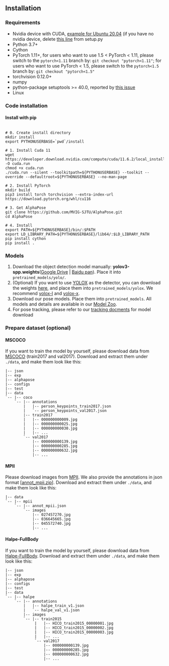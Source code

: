 ## Installation

### Requirements
* Nvidia device with CUDA, [example for Ubuntu 20.04](https://linuxconfig.org/how-to-install-cuda-on-ubuntu-20-04-focal-fossa-linux)
(if you have no nvidia device, delete [this line](https://github.com/MVIG-SJTU/AlphaPose/blob/master/setup.py#L211) from setup.py
* Python 3.7+
* Cython
* PyTorch 1.11+, for users who want to use 1.5 < PyTorch < 1.11, please switch to the `pytorch<1.11` branch by:
  `git checkout "pytorch<1.11"`; for users who want to use PyTorch < 1.5, please switch to the `pytorch<1.5` branch by: `git checkout "pytorch<1.5"`
* torchvision 0.12.0+
* numpy 
* python-package setuptools >= 40.0, reported by [this issue](https://github.com/MVIG-SJTU/AlphaPose/issues/838)
* Linux

### Code installation


#### Install with pip
```shell

# 0. Create install directory
mkdir install
export PYTHONUSERBASE=`pwd`/install

# 1. Install Cuda 11
wget https://developer.download.nvidia.com/compute/cuda/11.6.2/local_installers/cuda_11.6.2_510.47.03_linux.run -O cuda.run
chmod +x cuda.run
./cuda.run --silent --toolkitpath=${PYTHONUSERBASE} --toolkit --override --defaultroot=${PYTHONUSERBASE} --no-man-page 

# 2. Install PyTorch
mkdir build
pip3 install torch torchvision --extra-index-url https://download.pytorch.org/whl/cu116

# 3. Get AlphaPose
git clone https://github.com/MVIG-SJTU/AlphaPose.git
cd AlphaPose

# 4. Install
export PATH=${PYTHONUSERBASE}/bin/:$PATH
export LD_LIBRARY_PATH=${PYTHONUSERBASE}/lib64/:$LD_LIBRARY_PATH
pip install cython
pip install .

```

### Models
1. Download the object detection model manually: **yolov3-spp.weights**([Google Drive](https://drive.google.com/open?id=1D47msNOOiJKvPOXlnpyzdKA3k6E97NTC) | [Baidu pan](https://pan.baidu.com/s/1Zb2REEIk8tcahDa8KacPNA)). Place it into `pretrained_models/yolo/`.
2. (Optional) If you want to use [YOLOX](https://github.com/Megvii-BaseDetection/YOLOX) as the detector, you can download the weights [here](https://github.com/Megvii-BaseDetection/YOLOX), and place them into `pretrained_models/yolox`. We recommend [yolox-l](https://github.com/Megvii-BaseDetection/YOLOX/releases/download/0.1.1rc0/yolox_l.pth) and [yolox-x](https://github.com/Megvii-BaseDetection/YOLOX/releases/download/0.1.1rc0/yolox_x.pth).
3. Download our pose models. Place them into `pretrained_models`. All models and details are available in our [Model Zoo](./MODEL_ZOO.md).
2. For pose tracking, please refer to our [tracking docments](../alphapose/trackers) for model download



### Prepare dataset (optional)

#### MSCOCO
If you want to train the model by yourself, please download data from [MSCOCO](http://cocodataset.org/#download) (train2017 and val2017). Download and extract them under `./data`, and make them look like this:
```
|-- json
|-- exp
|-- alphapose
|-- configs
|-- test
|-- data
`-- |-- coco
    `-- |-- annotations
        |   |-- person_keypoints_train2017.json
        |   `-- person_keypoints_val2017.json
        |-- train2017
        |   |-- 000000000009.jpg
        |   |-- 000000000025.jpg
        |   |-- 000000000030.jpg
        |   |-- ... 
        `-- val2017
            |-- 000000000139.jpg
            |-- 000000000285.jpg
            |-- 000000000632.jpg
            |-- ... 
```

#### MPII
Please download images from [MPII](http://human-pose.mpi-inf.mpg.de/#download). We also provide the annotations in json format [[annot_mpii.zip](https://drive.google.com/open?id=1HC6znReBeg-TMPZbmoldtYrMGlrEFamh)]. 
Download and extract them under `./data`, and make them look like this:
```
|-- data
`-- |-- mpii
    `-- |-- annot_mpii.json
        `-- images
            |-- 027457270.jpg
            |-- 036645665.jpg
            |-- 045572740.jpg
            |-- ... 
```

#### Halpe-FullBody
If you want to train the model by yourself, please download data from [Halpe-FullBody](https://github.com/Fang-Haoshu/Halpe-FullBody). Download and extract them under `./data`, and make them look like this:
```
|-- json
|-- exp
|-- alphapose
|-- configs
|-- test
|-- data
`-- |-- halpe
    `-- |-- annotations
        |   |-- halpe_train_v1.json
        |   `-- halpe_val_v1.json
        |-- images
        `-- |-- train2015
             |   |-- HICO_train2015_00000001.jpg
             |   |-- HICO_train2015_00000002.jpg
             |   |-- HICO_train2015_00000003.jpg
             |   |-- ... 
             `-- val2017
                 |-- 000000000139.jpg
                 |-- 000000000285.jpg
                 |-- 000000000632.jpg
                 |-- ... 
```
